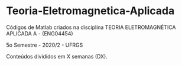 # Teoria-Eletromagnetica-Aplicada
Códigos de Matlab criados na disciplina TEORIA ELETROMAGNÉTICA APLICADA A - (ENG04454)

5o Semestre - 2020/2 - UFRGS 

Conteúdos divididos em X semanas (DX).

